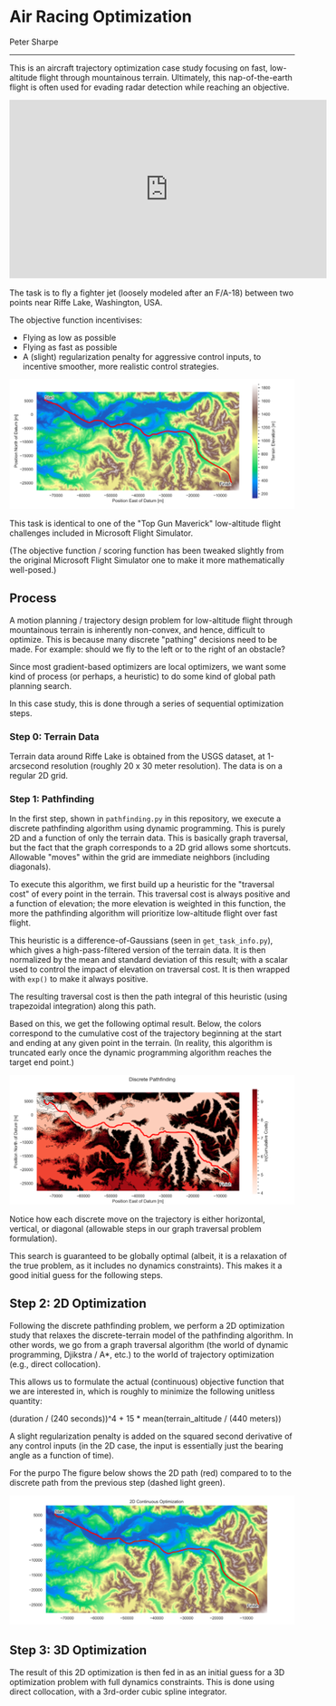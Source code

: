 # Air Racing Optimization

Peter Sharpe

-----

This is an aircraft trajectory optimization case study focusing on fast, low-altitude flight through mountainous terrain. Ultimately, this nap-of-the-earth flight is often used for evading radar detection while reaching an objective.

<iframe width="560" height="315" src="https://www.youtube.com/embed/_HpraPLS6G4?si=bYJqMxd2883x5RL2" title="YouTube video player" frameborder="0" allow="accelerometer; autoplay; clipboard-write; encrypted-media; gyroscope; picture-in-picture; web-share" allowfullscreen></iframe>

The task is to fly a fighter jet (loosely modeled after an F/A-18) between two points near Riffe Lake, Washington, USA.

The objective function incentivises:
* Flying as low as possible
* Flying as fast as possible
* A (slight) regularization penalty for aggressive control inputs, to incentive smoother, more realistic control strategies.

![path](./figures/trajectory.svg)

This task is identical to one of the "Top Gun Maverick" low-altitude flight challenges included in Microsoft Flight Simulator. 

(The objective function / scoring function has been tweaked slightly from the original Microsoft Flight Simulator one to make it more mathematically well-posed.)

## Process

A motion planning / trajectory design problem for low-altitude flight through mountainous terrain is inherently non-convex, and hence, difficult to optimize. This is because many discrete "pathing" decisions need to be made. For example: should we fly to the left or to the right of an obstacle?

Since most gradient-based optimizers are local optimizers, we want some kind of process (or perhaps, a heuristic) to do some kind of global path planning search.

In this case study, this is done through a series of sequential optimization steps.

### Step 0: Terrain Data

Terrain data around Riffe Lake is obtained from the USGS dataset, at 1-arcsecond resolution (roughly 20 x 30 meter resolution). The data is on a regular 2D grid.

### Step 1: Pathfinding

In the first step, shown in `pathfinding.py` in this repository, we execute a discrete pathfinding algorithm using dynamic programming. This is purely 2D and a function of only the terrain data. This is basically graph traversal, but the fact that the graph corresponds to a 2D grid allows some shortcuts. Allowable "moves" within the grid are immediate neighbors (including diagonals).

To execute this algorithm, we first build up a heuristic for the "traversal cost" of every point in the terrain. This traversal cost is always positive and a function of elevation; the more elevation is weighted in this function, the more the pathfinding algorithm will prioritize low-altitude flight over fast flight.

This heuristic is a difference-of-Gaussians (seen in `get_task_info.py`), which gives a high-pass-filtered version of the terrain data. It is then normalized by the mean and standard deviation of this result; with a scalar used to control the impact of elevation on traversal cost. It is then wrapped with `exp()` to make it always positive.

The resulting traversal cost is then the path integral of this heuristic (using trapezoidal integration) along this path.

Based on this, we get the following optimal result. Below, the colors correspond to the cumulative cost of the trajectory beginning at the start and ending at any given point in the terrain. (In reality, this algorithm is truncated early once the dynamic programming algorithm reaches the target end point.)

![pathfinding_path](./figures/pathfinding_trajectory.png)

Notice how each discrete move on the trajectory is either horizontal, vertical, or diagonal (allowable steps in our graph traversal problem formulation).

This search is guaranteed to be globally optimal (albeit, it is a relaxation of the true problem, as it includes no dynamics constraints). This makes it a good initial guess for the following steps.

## Step 2: 2D Optimization

Following the discrete pathfinding problem, we perform a 2D optimization study that relaxes the discrete-terrain model of the pathfinding algorithm. In other words, we go from a graph traversal algorithm (the world of dynamic programming, Djikstra / A*, etc.) to the world of trajectory optimization (e.g., direct collocation).

This allows us to formulate the actual (continuous) objective function that we are interested in, which is roughly to minimize the following unitless quantity:

(duration / (240 seconds))^4 + 15 * mean(terrain_altitude / (440 meters))

A slight regularization penalty is added on the squared second derivative of any control inputs (in the 2D case, the input is essentially just the bearing angle as a function of time).

For the purpo
The figure below shows the 2D path (red) compared to to the discrete path from the previous step (dashed light green).

![2D_path](./figures/2D_trajectory.svg)

## Step 3: 3D Optimization

The result of this 2D optimization is then fed in as an initial guess for a 3D optimization problem with full dynamics constraints. This is done using direct collocation, with a 3rd-order cubic spline integrator.